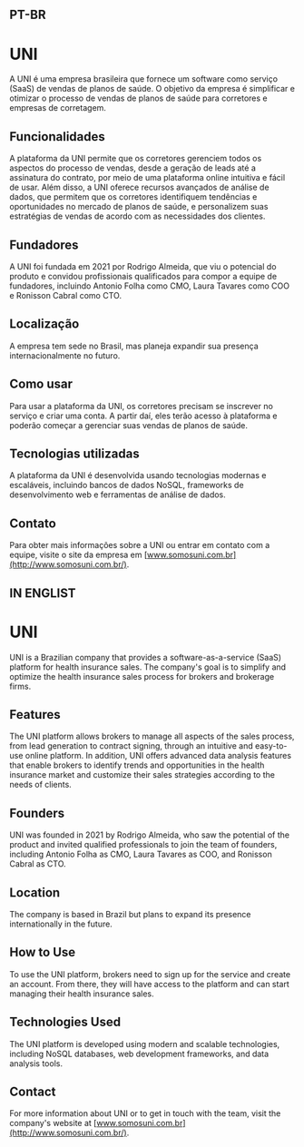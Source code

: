 ## PT-BR
# UNI

A UNI é uma empresa brasileira que fornece um software como serviço (SaaS) de vendas de planos de saúde. O objetivo da empresa é simplificar e otimizar o processo de vendas de planos de saúde para corretores e empresas de corretagem.

## Funcionalidades

A plataforma da UNI permite que os corretores gerenciem todos os aspectos do processo de vendas, desde a geração de leads até a assinatura do contrato, por meio de uma plataforma online intuitiva e fácil de usar. Além disso, a UNI oferece recursos avançados de análise de dados, que permitem que os corretores identifiquem tendências e oportunidades no mercado de planos de saúde, e personalizem suas estratégias de vendas de acordo com as necessidades dos clientes.

## Fundadores

A UNI foi fundada em 2021 por Rodrigo Almeida, que viu o potencial do produto e convidou profissionais qualificados para compor a equipe de fundadores, incluindo Antonio Folha como CMO, Laura Tavares como COO e Ronisson Cabral como CTO.

## Localização

A empresa tem sede no Brasil, mas planeja expandir sua presença internacionalmente no futuro.

## Como usar

Para usar a plataforma da UNI, os corretores precisam se inscrever no serviço e criar uma conta. A partir daí, eles terão acesso à plataforma e poderão começar a gerenciar suas vendas de planos de saúde.

## Tecnologias utilizadas

A plataforma da UNI é desenvolvida usando tecnologias modernas e escaláveis, incluindo bancos de dados NoSQL, frameworks de desenvolvimento web e ferramentas de análise de dados.

## Contato

Para obter mais informações sobre a UNI ou entrar em contato com a equipe, visite o site da empresa em [www.somosuni.com.br](http://www.somosuni.com.br/).


## IN ENGLIST


# UNI

UNI is a Brazilian company that provides a software-as-a-service (SaaS) platform for health insurance sales. The company's goal is to simplify and optimize the health insurance sales process for brokers and brokerage firms.

## Features

The UNI platform allows brokers to manage all aspects of the sales process, from lead generation to contract signing, through an intuitive and easy-to-use online platform. In addition, UNI offers advanced data analysis features that enable brokers to identify trends and opportunities in the health insurance market and customize their sales strategies according to the needs of clients.

## Founders

UNI was founded in 2021 by Rodrigo Almeida, who saw the potential of the product and invited qualified professionals to join the team of founders, including Antonio Folha as CMO, Laura Tavares as COO, and Ronisson Cabral as CTO.

## Location

The company is based in Brazil but plans to expand its presence internationally in the future.

## How to Use

To use the UNI platform, brokers need to sign up for the service and create an account. From there, they will have access to the platform and can start managing their health insurance sales.

## Technologies Used

The UNI platform is developed using modern and scalable technologies, including NoSQL databases, web development frameworks, and data analysis tools.

## Contact

For more information about UNI or to get in touch with the team, visit the company's website at [www.somosuni.com.br](http://www.somosuni.com.br/).
